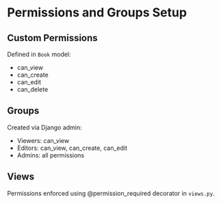 # Permissions and Groups Setup

## Custom Permissions
Defined in `Book` model:
- can_view
- can_create
- can_edit
- can_delete

## Groups
Created via Django admin:
- Viewers: can_view
- Editors: can_view, can_create, can_edit
- Admins: all permissions

## Views
Permissions enforced using @permission_required decorator in `views.py`.
